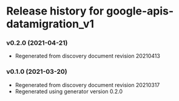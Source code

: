 # Release history for google-apis-datamigration_v1

### v0.2.0 (2021-04-21)

* Regenerated from discovery document revision 20210413

### v0.1.0 (2021-03-20)

* Regenerated from discovery document revision 20210317
* Regenerated using generator version 0.2.0

